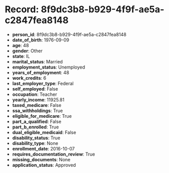 # Record: 8f9dc3b8-b929-4f9f-ae5a-c2847fea8148

- **person_id**: 8f9dc3b8-b929-4f9f-ae5a-c2847fea8148
- **date_of_birth**: 1976-09-09
- **age**: 48
- **gender**: Other
- **state**: IL
- **marital_status**: Married
- **employment_status**: Unemployed
- **years_of_employment**: 48
- **work_credits**: 6
- **last_employer_type**: Federal
- **self_employed**: False
- **occupation**: Teacher
- **yearly_income**: 11925.81
- **taxed_medicare**: False
- **ssa_withholdings**: True
- **eligible_for_medicare**: True
- **part_a_qualified**: False
- **part_b_enrolled**: True
- **dual_eligible_medicaid**: False
- **disability_status**: True
- **disability_type**: None
- **enrollment_date**: 2016-10-07
- **requires_documentation_review**: True
- **missing_documents**: None
- **application_status**: Approved